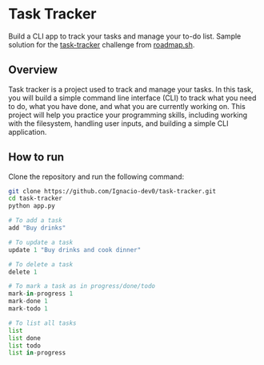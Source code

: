 # Task Tracker

Build a CLI app to track your tasks and manage your to-do list.
Sample solution for the [task-tracker](https://roadmap.sh/projects/task-tracker) challenge from [roadmap.sh](https://roadmap.sh/).


## Overview

Task tracker is a project used to track and manage your tasks. In this task, you will build a simple command line interface (CLI) to track what you need to do, what you have done, and what you are currently working on. This project will help you practice your programming skills, including working with the filesystem, handling user inputs, and building a simple CLI application.

## How to run

Clone the repository and run the following command:

```bash
git clone https://github.com/Ignacio-dev0/task-tracker.git
cd task-tracker
python app.py
```
```python
# To add a task
add "Buy drinks"

# To update a task
update 1 "Buy drinks and cook dinner"

# To delete a task
delete 1

# To mark a task as in progress/done/todo
mark-in-progress 1
mark-done 1
mark-todo 1

# To list all tasks
list
list done
list todo
list in-progress
```